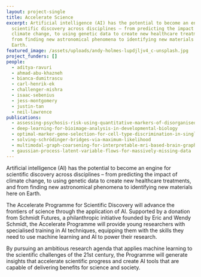 ```yaml
---
layout: project-single
title: Accelerate Science
excerpt: Artificial intelligence (AI) has the potential to become an engine for
  scientific discovery across disciplines – from predicting the impact of
  climate change, to using genetic data to create new healthcare treatments, and
  from finding new astronomical phenomena to identifying new materials here on
  Earth.
featured_image: /assets/uploads/andy-holmes-lupdjljv4_c-unsplash.jpg
project_funders: []
people:
  - aditya-ravuri
  - ahmad-abu-khazneh
  - bianca-dumitrascu
  - carl-henrik-ek
  - challenger-mishra
  - isaac-sebenius
  - jess-montgomery
  - justin-tan
  - neil-lawrence
publications:
  - assessing-psychosis-risk-using-quantitative-markers-of-disorganised-speech
  - deep-learning-for-bioimage-analysis-in-developmental-biology
  - optimal-marker-gene-selection-for-cell-type-discrimination-in-single-cell-analyses
  - solving-schrödinger-bridges-via-maximum-likelihood
  - multimodal-graph-coarsening-for-interpretable-mri-based-brain-graph-neural-network
  - gaussian-process-latent-variable-flows-for-massively-missing-data
---
```

Artificial intelligence (AI) has the potential to become an engine for scientific discovery across disciplines – from predicting the impact of climate change, to using genetic data to create new healthcare treatments, and from finding new astronomical phenomena to identifying new materials here on Earth.

The Accelerate Programme for Scientific Discovery will advance the frontiers of science through the application of AI. Supported by a donation from Schmidt Futures, a philanthropic initiative founded by Eric and Wendy Schmidt, the Accelerate Programme will provide young researchers with specialised training in AI techniques, equipping them with the skills they need to use machine learning and AI to power their research.

By pursuing an ambitious research agenda that applies machine learning to the scientific challenges of the 21st century, the Programme will generate insights that accelerate scientific progress and create AI tools that are capable of delivering benefits for science and society.